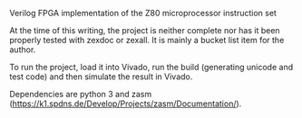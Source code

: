 Verilog FPGA implementation of the Z80 microprocessor instruction set

At the time of this writing, the project is neither complete nor has it been properly tested with zexdoc or zexall. It is mainly a bucket list item for the author.

To run the project, load it into Vivado, run the build (generating unicode and test code) and then simulate the result in Vivado.

Dependencies are python 3 and zasm (https://k1.spdns.de/Develop/Projects/zasm/Documentation/).
